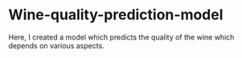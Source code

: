 # Wine-quality-prediction-model
Here, I created a model which predicts the quality of the wine which depends on various aspects.
